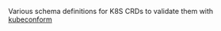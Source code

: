 Various schema definitions for K8S CRDs to validate them with [kubeconform](https://github.com/yannh/kubeconform)
